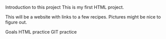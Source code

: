 Introduction to this project
This is my first HTML project. 

This will be a website with links to a few recipes. Pictures might be nice to figure out. 

Goals
HTML practice
GIT practice
